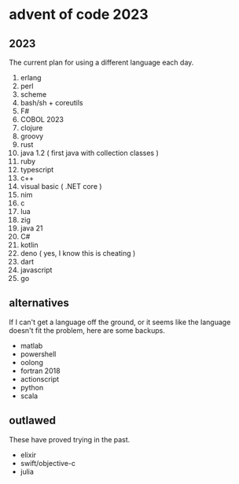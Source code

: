 # advent of code 2023

## 2023

The current plan for using a different language each day.

1. erlang
2. perl
3. scheme
7. bash/sh + coreutils
7. F#
5. COBOL 2023
8. clojure
4. groovy
11. rust
12. java 1.2 ( first java with collection classes )
13. ruby
10. typescript
14. c++
15. visual basic ( .NET core )
16. nim
17. c
18. lua
19. zig
20. java 21
21. C#
22. kotlin
25. deno ( yes, I know this is cheating )
24. dart
25. javascript
26. go

## alternatives

If I can't get a language off the ground, or it seems like the language doesn't fit the problem, here are some backups.

- matlab
- powershell
- oolong
- fortran 2018
- actionscript
- python
- scala

## outlawed

These have proved trying in the past.

- elixir
- swift/objective-c
- julia
